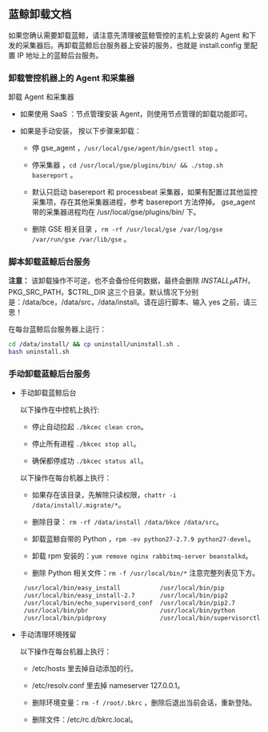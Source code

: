 ## 蓝鲸卸载文档

如果您确认需要卸载蓝鲸，请注意先清理被蓝鲸管控的主机上安装的 Agent 和下发的采集器后。再卸载蓝鲸后台服务器上安装的服务，也就是 install.config 里配置 IP 地址上的蓝鲸后台服务。

### 卸载管控机器上的 Agent 和采集器

卸载 Agent 和采集器

- 如果使用 SaaS ：节点管理安装 Agent，则使用节点管理的卸载功能即可。

- 如果是手动安装， 按以下步骤来卸载：

  - 停 gse_agent ，`/usr/local/gse/agent/bin/gsectl stop` 。

  - 停采集器 ，`cd /usr/local/gse/plugins/bin/ && ./stop.sh basereport` 。

  - 默认只启动 basereport 和 processbeat 采集器，如果有配置过其他监控采集项，存在其他采集器进程，参考 basereport 方法停掉。 gse_agent 带的采集器进程均在 /usr/local/gse/plugins/bin/ 下。

  - 删除 GSE 相关目录 ，`rm -rf /usr/local/gse /var/log/gse /var/run/gse /var/lib/gse` 。


### 脚本卸载蓝鲸后台服务

**注意：** 该卸载操作不可逆，也不会备份任何数据，最终会删除 $INSTALL_PATH，$PKG_SRC_PATH，$CTRL_DIR 这三个目录。默认情况下分别是：/data/bce，/data/src，/data/install。请在运行脚本、输入 yes 之前，请三思！

在每台蓝鲸后台服务器上运行：

```bash
cd /data/install/ && cp uninstall/uninstall.sh .
bash uninstall.sh
```

### 手动卸载蓝鲸后台服务

- 手动卸载蓝鲸后台

  以下操作在中控机上执行:

  - 停止自动拉起 `./bkcec clean cron`。

  - 停止所有进程 `./bkcec stop all`。

  - 确保都停成功 `./bkcec status all`。


  以下操作在每台机器上执行：

  - 如果存在该目录，先解除只读权限，`chattr -i /data/install/.migrate/*`。

  - 删除目录： `rm -rf /data/install /data/bkce /data/src`。

  - 卸载蓝鲸自带的 Python ，`rpm -ev python27-2.7.9 python27-devel`。

  - 卸载 rpm 安装的：`yum remove nginx rabbitmq-server beanstalkd`。

  - 删除 Python 相关文件：`rm -f /usr/local/bin/*` 注意完整列表见下方。

  ```bash
   /usr/local/bin/easy_install           /usr/local/bin/pip            /usr/local/bin/supervisord
   /usr/local/bin/easy_install-2.7       /usr/local/bin/pip2           /usr/local/bin/virtualenv
   /usr/local/bin/echo_supervisord_conf  /usr/local/bin/pip2.7         /usr/local/bin/virtualenv-clone
   /usr/local/bin/pbr                    /usr/local/bin/python         /usr/local/bin/virtualenvwrapper_lazy.sh
   /usr/local/bin/pidproxy               /usr/local/bin/supervisorctl  /usr/local/bin/virtualenvwrapper.sh
  ```

- 手动清理环境残留

  以下操作在每台机器上执行：

  - /etc/hosts 里去掉自动添加的行。

  - /etc/resolv.conf 里去掉 nameserver 127.0.0.1。

  - 删除环境变量：`rm -f /root/.bkrc` ，删除后退出当前会话，重新登陆。

  - 删除文件：/etc/rc.d/bkrc.local。
